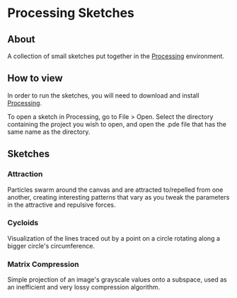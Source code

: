 # Processing Sketches

## About

A collection of small sketches put together in the [Processing](http://www.processing.org) environment.

## How to view

In order to run the sketches, you will need to download and install [Processing](http://www.processing.org).

To open a sketch in Processing, go to File > Open. Select the directory containing the project you wish to open, and open the .pde file that has the same name as the directory.

## Sketches

### Attraction

Particles swarm around the canvas and are attracted to/repelled from one another, creating interesting patterns that vary as you tweak the parameters in the attractive and repulsive forces.

### Cycloids

Visualization of the lines traced out by a point on a circle rotating along a bigger circle's circumference.

### Matrix Compression

Simple projection of an image's grayscale values onto a subspace, used as an inefficient and very lossy compression algorithm.